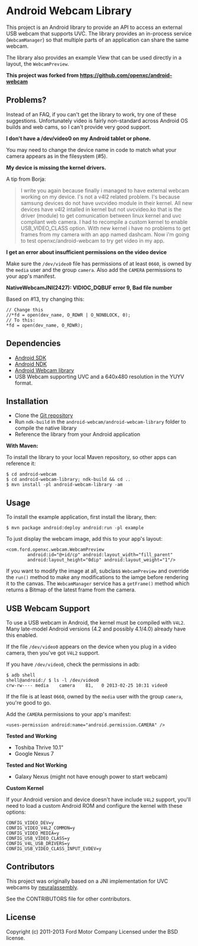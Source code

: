 Android Webcam Library
======================

This project is an Android library to provide an API to access an external USB
webcam that supports UVC. The library provides an in-process service
(`WebcamManager`) so that multiple parts of an application can share the same
webcam.

The library also provides an example View that can be used directly in a layout,
the `WebcamPreview`.

**This project was forked from https://github.com/openxc/android-webcam**

## Problems?

Instead of an FAQ, if you can't get the library to work, try one of these
suggestions. Unfortunately video is fairly non-standard across Android OS builds
and web cams, so I can't provide very good support.

**I don't have a /dev/video0 on my Android tablet or phone.**

You may need to change the device name in code to match what your camera appears
as in the filesystem (#5).

**My device is missing the kernel drivers.**

A tip from Borja:

>I write you again because finally i managed to have external webcam working on my device. I's not a v4l2 related problem. I's because samsung devices do not have uvcvideo module in their kernel. All new devices have v4l2 intalled in kernel but not uvcvideo.ko that is the driver (module) to get comunication between linux kernel and uvc compliant web camera.
I had to recompile a custom kernel to enable USB_VIDEO_CLASS option. With new kernel i have no problems to get frames from my camera with an app named dashcam. Now i'm going to test openxc/android-webcam to try get video in my app.

**I get an error about insufficient permissions on the video device**

Make sure the `/dev/video0` file has permissions of at least `0660`, is owned by
the `media` user and the group `camera`. Also add the `CAMERA` permissions to
your app's manifest.

**NativeWebcamJNI(2427): VIDIOC_DQBUF error 9, Bad file number**

Based on #13, try changing this:

```
// Change this
//*fd = open(dev_name, O_RDWR | O_NONBLOCK, 0);
// To this:
*fd = open(dev_name, O_RDWR);
```

## Dependencies

* [Android SDK](http://developer.android.com/sdk/index.html)
* [Android NDK](http://developer.android.com/tools/sdk/ndk/index.html)
* [Android Webcam library](https://github.com/openxc/android-webcam)
* USB Webcam supporting UVC and a 640x480 resolution in the YUYV format.

## Installation

* Clone the [Git repository](https://github.com/openxc/android-webcam)
* Run `ndk-build` in the `android-webcam/android-webcam-library` folder to
  compile the native library
* Reference the library from your Android application

**With Maven:**

To install the library to your local Maven repository, so other apps can
reference it:

    $ cd android-webcam
    $ cd android-webcam-library; ndk-build && cd ..
    $ mvn install -pl android-webcam-library -am

## Usage

To install the example application, first install the library, then:

    $ mvn package android:deploy android:run -pl example

To just display the webcam image, add this to your app's layout:

    <com.ford.openxc.webcam.WebcamPreview
            android:id="@+id/cp" android:layout_width="fill_parent"
            android:layout_height="0dip" android:layout_weight="1"/>

If you want to modify the image at all, subclass `WebcamPreview` and override
the `run()` method to make any modifications to the iamge before rendering it to
the canvas. The `WebcamManager` service has a `getFrame()` method which returns
a Bitmap of the latest frame from the camera.

## USB Webcam Support

To use a USB webcam in Android, the kernel must be compiled with `V4L2`. Many
late-model Android versions (4.2 and possibly 4.1/4.0) already have this
enabled.

If the file `/dev/video0` appears on the device when you plug in a video camera,
then you've got `V4L2` support.

If you have `/dev/video0`, check the permissions in adb:

    $ adb shell
    shell@android:/ $ ls -l /dev/video0
    crw-rw---- media    camera    81,   0 2013-02-25 10:31 video0

If the file is at least `0660`, owned by the `media` user with the group
`camera`, you're good to go.

Add the `CAMERA` permissions to your app's manifest:

    <uses-permission android:name="android.permission.CAMERA" />

**Tested and Working**

* Toshiba Thrive 10.1"
* Google Nexus 7

**Tested and Not Working**

* Galaxy Nexus (might not have enough power to start webcam)

**Custom Kernel**

If your Android version and device doesn't have include `V4L2` support, you'll
need to load a custom Android ROM and configure the kernel with these options:

    CONFIG_VIDEO_DEV=y
    CONFIG_VIDEO_V4L2_COMMON=y
    CONFIG_VIDEO_MEDIA=y
    CONFIG_USB_VIDEO_CLASS=y
    CONFIG_V4L_USB_DRIVERS=y
    CONFIG_USB_VIDEO_CLASS_INPUT_EVDEV=y

## Contributors

This project was originally based on a JNI implementation for UVC webcams by
[neuralassembly](https://bitbucket.org/neuralassembly/simplewebcam).

See the CONTRIBUTORS file for other contributors.

## License

Copyright (c) 2011-2013 Ford Motor Company
Licensed under the BSD license.
